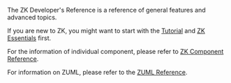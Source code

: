 The ZK Developer's Reference is a reference of general features and
advanced topics.

If you are new to ZK, you might want to start with the
[Tutorial](/get_started/Get_ZK_Up_and_Running_with_MVC) and [ZK Essentials](/zk_essentials) first.

For the information of individual component, please refer to [ZK Component Reference](/zk_component_ref).

For information on ZUML, please refer to the [ZUML Reference](/zuml_ref).
